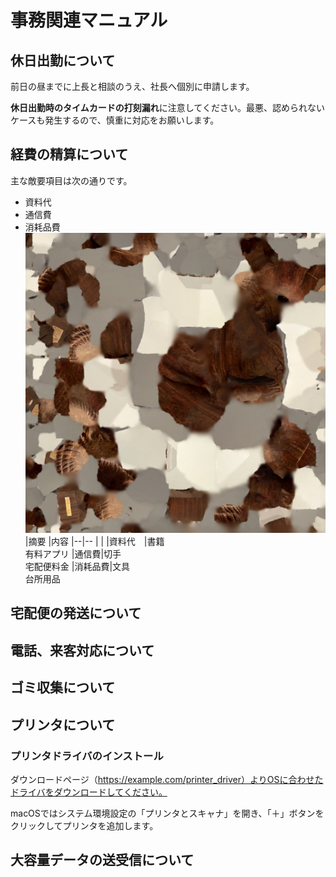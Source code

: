 # 事務関連マニュアル
## 休日出勤について
前日の昼までに上長と相談のうえ、社長へ個別に申請します。

**休日出勤時のタイムカードの打刻漏れ**に注意してください。最悪、認められないケースも発生するので、慎重に対応をお願いします。
## 経費の精算について
主な敵要項目は次の通りです。
- 資料代
- 通信費
- 消耗品費
![切手代](img/textured_0_s2h8VA0r.jpg)
|摘要 |内容
|--|--
|  |
|資料代　|書籍<br>有料アプリ
|通信費|切手<br>宅配便料金
|消耗品費|文具<br>台所用品 
## 宅配便の発送について
## 電話、来客対応について
## ゴミ収集について
## プリンタについて
### プリンタドライバのインストール
ダウンロードページ（https://example.com/printer_driver）よりOSに合わせたドライバをダウンロードしてください。

macOSではシステム環境設定の「プリンタとスキャナ」を開き、「＋」ボタンをクリックしてプリンタを追加します。

## 大容量データの送受信について